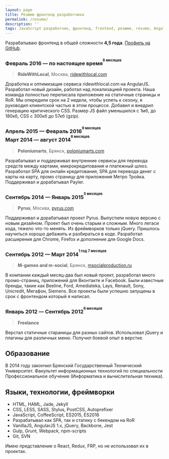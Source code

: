 ```yaml
---
layout: page
title: Резюме фронтенд разработчика
permalink: /resume/
description: ''
tags: JavaScript разработчик, фронтенд, frontend, резюме, resume, AngularJS, Webpack, SPA, PostCSS
---
```


Разрабатываю фронтенд в общей сложности **4,5 года**.
[Профиль на GitHub](https://github.com/ymatuhin).

### Февраль 2016 — по настоящее время<sup><sup>8 месяцев</sup></sup>
> **RideWithLocal**, Москва, [ridewithlocal.com](https://ridewithlocal.com)

Доработка и оптимизация сервиса ridewithlocal.com на AngularJS. Разработал новый дизайн, работал над локализацией проекта. Наша команда полностью переписала приложение на статичные страницы и RoR. Мы опередили срок на 2 недели, чтобы успеть к сезону, я руководил клиентской частью в этом процессе. Добавил и внедрил генерацию критического CSS. Размер JS файл уменьшился с 1мб, до 180кб, CSS с 300кб до 57кб (gzip).

### Апрель 2015 — Февраль 2016<sup><sup>9 месяцев</sup></sup><br>Март 2014 — август 2014<sup><sup>6 месяцев</sup></sup>
> **Poloniumarts**, Брянск, [poloniumarts.com](http://poloniumarts.com)

Разрабатывал и поддерживал внутренние сервисы для перевода средств между картами, микрокредитования и платежный шлюз. Разработал SPA для онлайн кредитования, SPA для перевода денег с карты на карту, промо страницу для приложения Метро Тройка. Поддерживал и дорабатывал Payler.

### Сентябрь 2014 — Январь 2015<sup><sup>5 месяцев</sup></sup>
> **Pyrus**, Москва, [pyrus.com](https://pyrus.com)

Поддерживал и дорабатывал проект Pyrus. Выпустили новую версию с новым дизайном. Проект был очень старым и сложным. Много легаси кода, тяжело что-то менять. Из фреймворков только jQuery. Пришлось научиться хорошо дебажить и разбираться в коде.
Разработал расширения для Chrome, Firefox и дополнение для Google Docs.

### Сентябрь 2012 — Март 2014<sup><sup>1 год 7 месяцев</sup></sup>
> **M-games and m-social**, Брянск, [msocialproduction.ru](https://msocialproduction.ru/)

В компании каждый месяц-два был новый проект, разработал много промо-страниц, приложений для Вконтакте и Facebook. Были известные бренды, такие как Beeline, Ford, Amediateka, Lays, Renault, Sony, Unicredit, Мегафон, Siemens. Все проекты были успешно запущены в срок c фронтендом который я написал.

### Январь 2012 — Cентябрь 2012<sup><sup>6 месяцев</sup></sup>
> **Freelance**

Верстал статичные стараницы для разных сайтов. Использовал jQuery и плагины для различных меню. Получил боевой опыт в верстке.

## Образование
В 2014 году закончил Брянский Государственный Технический Университет. Факультет информационных технологий по специальности Профессиональное обучение (Информатика и вычислительная техника).

## Языки, технологии, фреймворки

* HTML, HAML, Jade, Jekyll
* CSS, LESS, SASS, Stylus, PostCSS, Autoprefixer
* JavaScript, CoffeeScript, ES2015, ES2016
* Разрабатывал как SPA, так и статику с бекендом на RoR
* VanillaJS, AngularJS 1.x, jQuery, Backbone, Jest
* Gulp, Grunt, Webpack, npm-scripts
* Git, SVN

Имею представление о React, Redux, FRP, но не использовал их в проектах.
